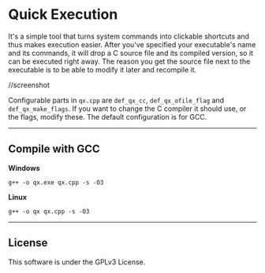 # Quick Execution

It's a simple tool that turns system commands into clickable shortcuts and thus makes execution easier. After you've specified your executable's name and its commands, it will drop a C source file and its compiled version, so it can be executed right away. The reason you get the source file next to the executable is to be able to modify it later and recompile it.

//screenshot

Configurable parts in ```qx.cpp``` are ```def_qx_cc```, ```def_qx_ofile_flag``` and ```def_qx_make_flags```. If you want to change the C compiler it should use, or the flags, modify these. The default configuration is for GCC.

---

## Compile with GCC

**Windows**
```
g++ -o qx.exe qx.cpp -s -O3
```

**Linux**
```
g++ -o qx qx.cpp -s -O3
```

---

## License

This software is under the GPLv3 License.
